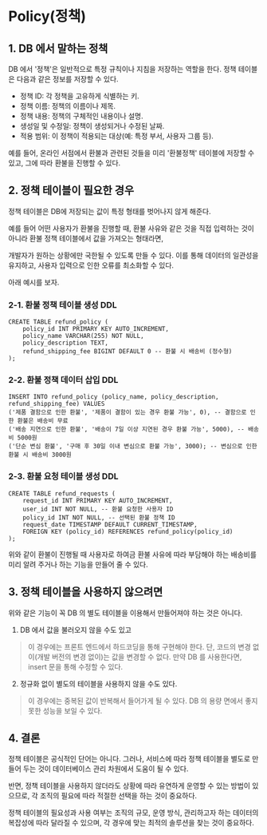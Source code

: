 # Policy(정책)

## 1. DB 에서 말하는 정책
DB 에서 '정책'은 일반적으로 특정 규칙이나 지침을 저장하는 역할을 한다.
정책 테이블은 다음과 같은 정보를 저장할 수 있다.

- 정책 ID: 각 정책을 고유하게 식별하는 키.
- 정책 이름: 정책의 이름이나 제목.
- 정책 내용: 정책의 구체적인 내용이나 설명.
- 생성일 및 수정일: 정책이 생성되거나 수정된 날짜.
- 적용 범위: 이 정책이 적용되는 대상(예: 특정 부서, 사용자 그룹 등).

예를 들어, 온라인 서점에서 환불과 관련된 것들을 미리 '환불정책' 테이블에 저장할 수 있고, 그에 따라 환불을 진행할 수 있다.

## 2. 정책 테이블이 필요한 경우
정책 테이블은 DB에 저장되는 값이 특정 형태를 벗어나지 않게 해준다.

예를 들어 어떤 사용자가 환불을 진행할 때, 환불 사유와 같은 것을 직접 입력하는 것이 아니라 환불 정책 테이블에서 값을 가져오는 형태라면,

개발자가 원하는 상황에만 국한될 수 있도록 만들 수 있다. 이를 통해 데이터의 일관성을 유지하고, 사용자 입력으로 인한 오류를 최소화할 수 있다.

아래 예시를 보자.

### 2-1. 환불 정책 테이블 생성 DDL
```mysql
CREATE TABLE refund_policy (
    policy_id INT PRIMARY KEY AUTO_INCREMENT,
    policy_name VARCHAR(255) NOT NULL,
    policy_description TEXT,
    refund_shipping_fee BIGINT DEFAULT 0 -- 환불 시 배송비 (정수형)
);
```

### 2-2. 환불 정책 데이터 삽입 DDL
```mysql
INSERT INTO refund_policy (policy_name, policy_description, refund_shipping_fee) VALUES
('제품 결함으로 인한 환불', '제품이 결함이 있는 경우 환불 가능', 0), -- 결함으로 인한 환불은 배송비 무료
('배송 지연으로 인한 환불', '배송이 7일 이상 지연된 경우 환불 가능', 5000), -- 배송비 5000원
('단순 변심 환불', '구매 후 30일 이내 변심으로 환불 가능', 3000); -- 변심으로 인한 환불 시 배송비 3000원
```

### 2-3. 환불 요청 테이블 생성 DDL
```mysql
CREATE TABLE refund_requests (
    request_id INT PRIMARY KEY AUTO_INCREMENT,
    user_id INT NOT NULL, -- 환불 요청한 사용자 ID
    policy_id INT NOT NULL, -- 선택된 환불 정책 ID
    request_date TIMESTAMP DEFAULT CURRENT_TIMESTAMP,
    FOREIGN KEY (policy_id) REFERENCES refund_policy(policy_id)
);
```

위와 같이 환불이 진행될 때 사용자로 하여금 환불 사유에 따라 부담해야 하는 배송비를 미리 알려 주거나 하는 기능을 만들어 줄 수 있다.

## 3. 정책 테이블을 사용하지 않으려면
위와 같은 기능이 꼭 DB 의 별도 테이블을 이용해서 만들어져야 하는 것은 아니다.

1. DB 에서 값을 불러오지 않을 수도 있고

> 이 경우에는 프론트 엔드에서 하드코딩을 통해 구현해야 한다. 단, 코드의 변경 없이(개발 버전의 변경 없이)는 값을 변경할 수 없다. 만약 DB 를 사용한다면, insert 문을 통해 수정할 수 있다.

2. 정규화 없이 별도의 테이블을 사용하지 않을 수도 있다.

> 이 경우에는 중복된 값이 반복해서 들어가게 될 수 있다. DB 의 용량 면에서 좋지 못한 성능을 보일 수 있다.

## 4. 결론

정책 테이블은 공식적인 단어는 아니다. 그러나, 서비스에 따라 정책 테이블을 별도로 만들어 두는 것이 데이터베이스 관리 차원에서 도움이 될 수 있다.

반면, 정책 테이블을 사용하지 않더라도 상황에 따라 유연하게 운영할 수 있는 방법이 있으므로, 각 조직의 필요에 따라 적절한 선택을 하는 것이 중요하다.

정책 테이블의 필요성과 사용 여부는 조직의 규모, 운영 방식, 관리하고자 하는 데이터의 복잡성에 따라 달라질 수 있으며, 각 경우에 맞는 최적의 솔루션을 찾는 것이 중요하다.